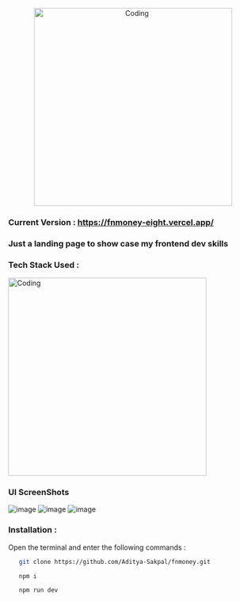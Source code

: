 <p align="center">
  <img alt="Coding" width="400" src="https://github.com/user-attachments/assets/e6bf1759-d724-43bd-a1cf-a3029ba75768" >
</p>


### Current Version : https://fnmoney-eight.vercel.app/

### Just a landing page to show case my frontend dev skills 

### Tech Stack Used : 
<img alt="Coding" align="center" width="400" src="https://github.com/user-attachments/assets/96010a32-d44a-4ff9-839e-b5772eb836e4" >


### UI ScreenShots
![image](https://github.com/user-attachments/assets/e7b9355c-87c5-4cfb-ae08-be59ac6721e8)
![image](https://github.com/user-attachments/assets/0dbe6d35-54d7-4577-a172-18a685de87c3)
![image](https://github.com/user-attachments/assets/16331657-e233-4d6b-91dc-64c7f9154ec8)



### Installation :
Open the terminal and enter the following commands : 
```bash
   git clone https://github.com/Aditya-Sakpal/fnmoney.git
```
```bash
   npm i 
```
```bash
   npm run dev
```
